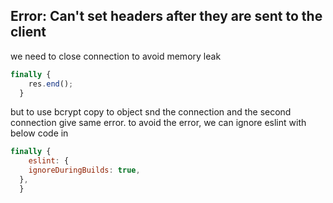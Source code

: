 ## Error: Can't set headers after they are sent to the client

we need to close connection to avoid memory leak

```javascript
finally {
    res.end();
  }
```

but to use bcrypt copy to object snd the connection and the second connection give same error.
to avoid the error, we can ignore eslint with below code in

```javascript
finally {
    eslint: {
    ignoreDuringBuilds: true,
  },
  }
```
